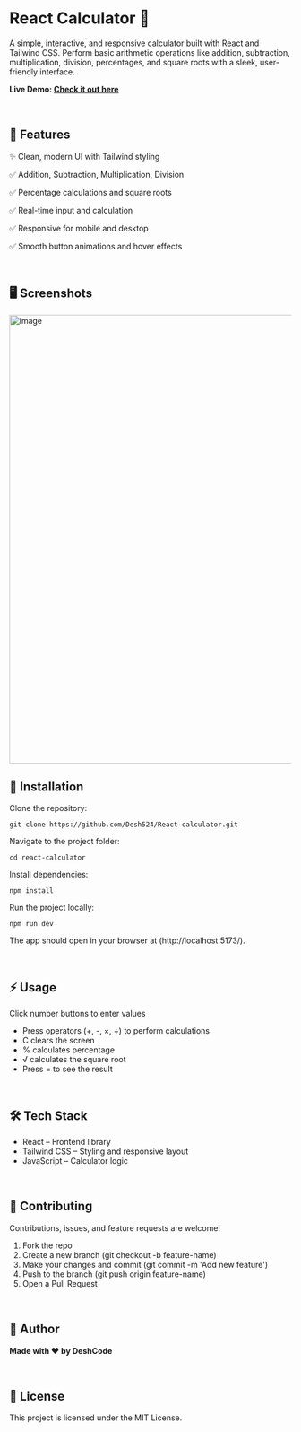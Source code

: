 <h1>React Calculator 🧮 </h1>


A simple, interactive, and responsive calculator built with React and Tailwind CSS. Perform basic arithmetic operations like addition, subtraction, multiplication, division, percentages, and square roots with a sleek, user-friendly interface.

<b>Live Demo: <a href="https://deshcode-cal.netlify.app/" target="blank">Check it out here</a> </b>

<br>
<h2>🎨 Features</h2>

✨ Clean, modern UI with Tailwind styling

✅ Addition, Subtraction, Multiplication, Division

✅ Percentage calculations and square roots

✅ Real-time input and calculation

✅ Responsive for mobile and desktop

✅ Smooth button animations and hover effects

<br>
<h2>🖥️ Screenshots</h2>
<img width="800" alt="image" src="https://github.com/user-attachments/assets/fdea52ea-c043-4e14-b3c6-151ae6d354bd" />


<br>
<h2>🚀 Installation</h2>

Clone the repository:

    git clone https://github.com/Desh524/React-calculator.git



Navigate to the project folder:

    cd react-calculator


Install dependencies:

    npm install


Run the project locally:

    npm run dev


The app should open in your browser at (http://localhost:5173/).


<br>
<h2>⚡ Usage </h2>

Click number buttons to enter values

<ul>
  <li>Press operators (+, -, ×, ÷) to perform calculations</li>

<li>C clears the screen</li>

<li>% calculates percentage</li>

<li>√ calculates the square root</li>

<li>Press = to see the result</li>
</ul>


<br>
<h2>🛠️ Tech Stack</h2>

<ul>
  <li>React – Frontend library</li>
  <li>Tailwind CSS – Styling and responsive layout</li>
  <li>JavaScript – Calculator logic</li>
</ul>

<br>
<h2>🤝 Contributing</h2>

Contributions, issues, and feature requests are welcome!

<ol>
  <li>Fork the repo</li>
  <li>Create a new branch (git checkout -b feature-name)</li>
  <li>Make your changes and commit (git commit -m 'Add new feature')</li>
  <li>Push to the branch (git push origin feature-name)</li>
  <li>Open a Pull Request</li>
</ol>

<br>
<h2>👤 Author</h2>

<b>Made with ❤️ by DeshCode</b>

<br>
<h2>📄 License</h2>

This project is licensed under the MIT License.
